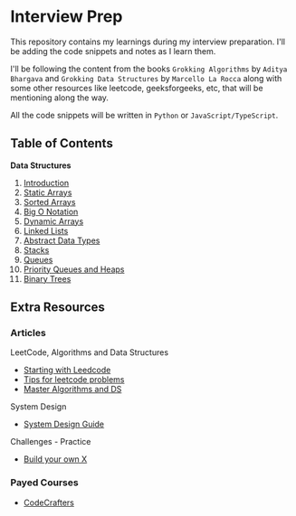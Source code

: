 # Interview Prep

This repository contains my learnings during my interview preparation. I'll be adding the code snippets and notes as I learn them.

I'll be following the content from the books `Grokking Algorithms` by `Aditya Bhargava` and `Grokking Data Structures` by `Marcello La Rocca` along with some other resources like leetcode, geeksforgeeks, etc, that will be mentioning along the way.

All the code snippets will be written in `Python` or `JavaScript/TypeScript`.

## Table of Contents

**Data Structures**

1. [Introduction](./grokking-data-structures/01-ds-introduction/README.md)
2. [Static Arrays](./grokking-data-structures/02-static-arrays/README.md)
3. [Sorted Arrays](./grokking-data-structures/03-sorted-arrays/README.md)
4. [Big O Notation](./grokking-data-structures/04-big-o-notation/README.md)
5. [Dynamic Arrays](./grokking-data-structures/05-dynamic-arrays/README.md)
6. [Linked Lists](./grokking-data-structures/06-linked-lists/README.md)
7. [Abstract Data Types](./grokking-data-structures/07-abstract-data-types/README.md)
8. [Stacks](./grokking-data-structures/08-stacks/README.md)
9. [Queues](./grokking-data-structures/09-queues/README.md)
10. [Priority Queues and Heaps](./grokking-data-structures/10-priority-queues-heaps/README.md)
11. [Binary Trees](./grokking-data-structures/11-binary-trees/README.md)

## Extra Resources

### Articles

LeetCode, Algorithms and Data Structures

- [Starting with Leedcode](https://medium.com/algomaster-io/how-to-start-leetcode-in-2025-as-a-beginner-5306b44e42f9)
- [Tips for leetcode problems](https://medium.com/algomaster-io/leetcode-was-hard-until-i-learned-these-15-patterns-19d15f6d71f1)
- [Master Algorithms and DS](https://medium.com/algomaster-io/how-i-mastered-data-structures-and-algorithms-eb8c5273c56d)

System Design

- [System Design Guide](https://medium.com/algomaster-io/a-step-by-step-guide-to-system-design-interviews-a11fdc522d0d)

Challenges - Practice

- [Build your own X](https://github.com/codecrafters-io/build-your-own-x)

### Payed Courses

- [CodeCrafters](https://codecrafters.io/)
